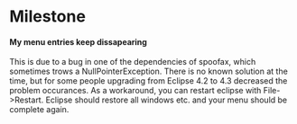 # Milestone

#### My menu entries keep dissapearing

This is due to a bug in one of the dependencies of spoofax, which sometimes trows a NullPointerException.
There is no known solution at the time, but for some people upgrading from Eclipse 4.2 to 4.3 decreased the problem occurances.
As a workaround, you can restart eclipse with File->Restart. Eclipse should restore all windows etc. and your menu should be complete again.
